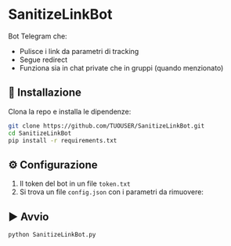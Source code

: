 # SanitizeLinkBot

Bot Telegram che:

* Pulisce i link da parametri di tracking
* Segue redirect
* Funziona sia in chat private che in gruppi (quando menzionato)

## 🚀 Installazione

Clona la repo e installa le dipendenze:

```bash
git clone https://github.com/TUOUSER/SanitizeLinkBot.git
cd SanitizeLinkBot
pip install -r requirements.txt
```

## ⚙️ Configurazione

1. Il token del bot in un file `token.txt`
2. Si trova un file `config.json` con i parametri da rimuovere:


## ▶️ Avvio

```bash
python SanitizeLinkBot.py
```
